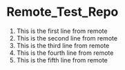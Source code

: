 # Remote_Test_Repo
1. This is the first line from remote
2. This is the second line from remote
3. This is the third line from remote
4. This is the fourth line from remote
5. This is the fifth line from remote
